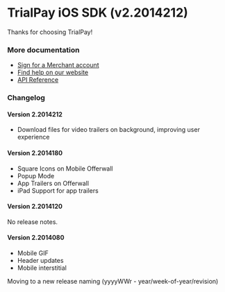 TrialPay iOS SDK (v2.2014212)
================

Thanks for choosing TrialPay!

### More documentation

- [Sign for a Merchant account](https://merchant.trialpay.com/register/?t=mb)
- [Find help on our website](http://help.trialpay.com/mobile/ios-sdk/)
- [API Reference](http://help.trialpay.com/docs/iOS/index.html)

### Changelog


#### Version 2.2014212

- Download files for video trailers on background, improving user experience

#### Version 2.2014180

- Square Icons on Mobile Offerwall
- Popup Mode
- App Trailers on Offerwall
- iPad Support for app trailers

#### Version 2.2014120

No release notes.

#### Version 2.2014080
- Mobile GIF
- Header updates
- Mobile interstitial
    
Moving to a new release naming (yyyyWWr - year/week-of-year/revision)

